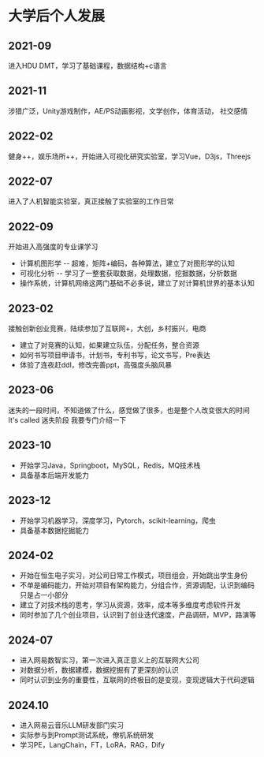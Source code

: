
# 大学后个人发展

## 2021-09
进入HDU DMT，学习了基础课程，数据结构+c语言
## 2021-11
涉猎广泛，Unity游戏制作，AE/PS动画影视，文学创作，体育活动， 社交感情
## 2022-02
健身++，娱乐场所++，开始进入可视化研究实验室，学习Vue，D3js，Threejs
## 2022-07
进入了人机智能实验室，真正接触了实验室的工作日常
## 2022-09
开始进入高强度的专业课学习
- 计算机图形学 -- 超难，矩阵+编码，各种算法，建立了对图形学的认知
- 可视化分析 -- 学习了一整套获取数据，处理数据，挖掘数据，分析数据
- 操作系统，计算机网络这两门基础不必多说，建立了对计算机世界的基本认知

## 2023-02
接触创新创业竞赛，陆续参加了互联网+，大创，乡村振兴，电商
- 建立了对竞赛的认知，如果建立队伍，分配任务，整合资源
- 如何书写项目申请书，计划书，专利书写，论文书写，Pre表达
- 体验了连夜赶ddl，修改完善ppt，高强度头脑风暴

## 2023-06
迷失的一段时间，不知道做了什么，感觉做了很多，也是整个人改变很大的时间
It's called 迷失阶段
我要专门介绍一下

## 2023-10
- 开始学习Java，Springboot，MySQL，Redis，MQ技术栈
- 具备基本后端开发能力

## 2023-12
- 开始学习机器学习，深度学习，Pytorch，scikit-learning，爬虫
- 具备基本数据挖掘能力

## 2024-02
- 开始在恒生电子实习，对公司日常工作模式，项目组会，开始跳出学生身份
- 不单是编码能力，开始对项目有架构能力，分组合作，资源调配，认识到编码只是占一小部分
- 建立了对技术栈的思考，学习从资源，效率，成本等多维度考虑软件开发
- 同时参加了几个创业项目，认识到了创业迭代速度，产品调研，MVP，路演等

## 2024-07
- 进入网易数智实习，第一次进入真正意义上的互联网大公司
- 对数据分析，数据建模，数据挖掘有了更深刻的认识
- 同时认识到业务的重要性，互联网的终极目的是变现，变现逻辑大于代码逻辑

## 2024.10
- 进入网易云音乐LLM研发部门实习
- 实际参与到Prompt测试系统，僚机系统研发
- 学习PE，LangChain，FT，LoRA，RAG，Dify
